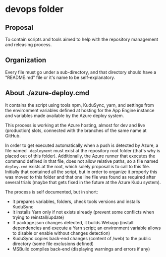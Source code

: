 # devops folder

## Proposal
To contain scripts and tools aimed to help with the repository management and releasing process.

## Organization
Every file must go under a sub-directory, and that directory should have a "README.md" file or it's name to be self-explanatory.

## About ./azure-deploy.cmd
It contains the script using tools npm, KuduSync, yarn, and settings from the environment variables defined at hosting for the
App Engine instance and variables made available by the Azure deploy system.

This process is working at the Azure hosting, almost for dev and live (production) slots, connected with the branches of the
same name at GitHub.

In order to get executed automatically when a push is detected by Azure, a file named `.deployment` must exist
at the repository root folder (that's why is placed out of this folder). Additionally, the Azure runner that executes the
command defined in that file, does not allow relative paths, so a file named `deploy.cmd` exists at the root, which solely
proposal is to call to this file. Initially that contained all the script, but in order to organize it properly this was
moved to this folder and that one line file was found as required after several trials (maybe that gets fixed in the future
at the Azure Kudu system).

The process is self documented, but in short:
- It prepares variables, folders, check tools versions and installs KuduSync
- It installs Yarn only if not exists already (prevent some conflicts when trying to reinstall/update)
- If package.json changes detected, it builds Webapp (install dependencies and execute a Yarn script; an environment variable
    allows to disable or enable without changes detection)
- KuduSync copies back-end changes (content of /web) to the public directory (some file exclusions defined)
- MSBuild compiles back-end (displaying warnings and errors if any)
